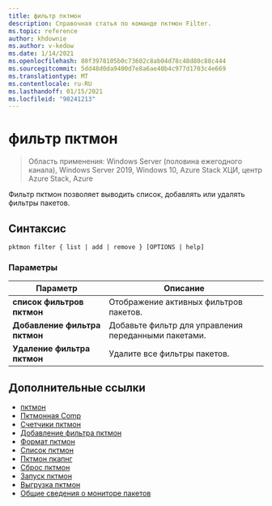 ```yaml
---
title: фильтр пктмон
description: Справочная статья по команде пктмон Filter.
ms.topic: reference
author: khdownie
ms.author: v-kedow
ms.date: 1/14/2021
ms.openlocfilehash: 80f3978105b0c73602c8ab04d78c48d80c88c444
ms.sourcegitcommit: 5dd48d0da9400d7e8a6ae40b4c977d1703c4e669
ms.translationtype: MT
ms.contentlocale: ru-RU
ms.lasthandoff: 01/15/2021
ms.locfileid: "98241213"
---
```

# <a name="pktmon-filter"></a>фильтр пктмон

> Область применения: Windows Server (половина ежегодного канала), Windows Server 2019, Windows 10, Azure Stack ХЦИ, центр Azure Stack, Azure

Фильтр пктмон позволяет выводить список, добавлять или удалять фильтры пакетов.

## <a name="syntax"></a>Синтаксис

```
pktmon filter { list | add | remove } [OPTIONS | help]
```

### <a name="parameters"></a>Параметры

| **Параметр** | **Описание** |
| ------------- | --------------- |
| **список фильтров пктмон** | Отображение активных фильтров пакетов. |
| **Добавление фильтра пктмон** |  Добавьте фильтр для управления переданными пакетами. |
| **Удаление фильтра пктмон** | Удалите все фильтры пакетов. |

## <a name="additional-references"></a>Дополнительные ссылки

- [пктмон](pktmon.md)
- [Пктмонная Comp](pktmon-comp.md)
- [Счетчики пктмон](pktmon-counters.md)
- [Добавление фильтра пктмон](pktmon-filter-add.md)
- [Формат пктмон](pktmon-format.md)
- [Список пктмон](pktmon-list.md)
- [Пктмон пкапнг](pktmon-pcapng.md)
- [Сброс пктмон](pktmon-reset.md)
- [Запуск пктмон](pktmon-start.md)
- [Выгрузка пктмон](pktmon-unload.md)
- [Общие сведения о мониторе пакетов](/windows-server/networking/technologies/pktmon/pktmon)
